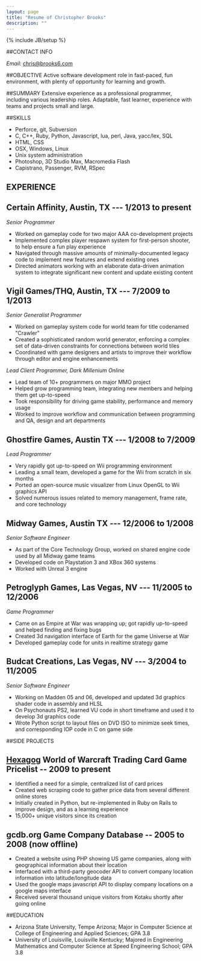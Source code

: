 ```yaml
---
layout: page
title: "Resume of Christopher Brooks"
description: ""
---
```

{% include JB/setup %}

##CONTACT INFO

_Email:_ chris@brooks6.com

##OBJECTIVE
Active software development role in fast-paced, fun environment, with plenty of opportunity for learning and growth.

##SUMMARY
Extensive experience as a professional programmer, including various leadership roles. Adaptable, fast learner, experience with teams and projects small and large.

##SKILLS

+ Perforce, git, Subversion
+ C, C++, Ruby, Python, Javascript, lua, perl, Java, yacc/lex, SQL
+ HTML, CSS
+ OSX, Windows, Linux
+ Unix system administration
+ Photoshop, 3D Studio Max, Macromedia Flash
+ Capistrano, Passenger, RVM, RSpec

## EXPERIENCE

## Certain Affinity, Austin, TX --- 1/2013 to present

*Senior Programmer*
+ Worked on gameplay code for two major AAA co-development projects
+ Implemented complex player respawn system for first-person shooter,
  to help ensure a fun play experience
+ Navigated through massive amounts of minimally-documented legacy code to 
  implement new features and extend existing ones
+ Directed animators working with an elaborate data-driven animation 
  system to integrate significant new content and update existing content

## Vigil Games/THQ, Austin, TX --- 7/2009 to 1/2013

*Senior Generalist Programmer*
+ Worked on gameplay system code for world team for title codenamed "Crawler"
+ Created a sophisticated random world generator, enforcing a complex set of data-driven
  constraints for connections between world tiles
+ Coordinated with game designers and artists to improve their workflow
  through editor and engine enhancements

*Lead Client Programmer, Dark Millenium Online*
+ Lead team of 10+ programmers on major MMO project
+ Helped grow programming team, integrating new members and helping them get up-to-speed
+ Took responsibility for driving game stability, performance and memory usage
+ Worked to improve workflow and communication between programming and QA, design and art departments


## Ghostfire Games, Austin TX --- 1/2008 to 7/2009	

*Lead Programmer*
+ Very rapidly got up-to-speed on Wii programming environment
+ Leading a small team, developed a game for the Wii from scratch in six months
+ Ported an open-source music visualizer from Linux OpenGL to Wii graphics API
+ Solved numerous issues related to memory management, frame rate, and core technology


## Midway Games, Austin TX --- 12/2006 to 1/2008

*Senior Software Engineer*
+ As part of the Core Technology Group, worked on shared engine code used by all Midway game teams
+ Developed code on Playstation 3 and XBox 360 systems
+ Worked with Unreal 3 engine


## Petroglyph Games, Las Vegas, NV --- 11/2005 to 12/2006

*Game Programmer*
+ Came on as Empire at War was wrapping up; got rapidly up-to-speed and helped finding and fixing bugs
+ Created 3d navigation interface of Earth for the game Universe at War
+ Developed gameplay code for units in realtime strategy game



## Budcat Creations, Las Vegas, NV --- 3/2004 to 11/2005

*Senior Software Engineer*
+ Working on Madden 05 and 06, developed and updated 3d graphics shader code in assembly and HLSL
+ On Psychonauts PS2, learned VU code in short timeframe and used it to develop 3d graphics code
+ Wrote Python script to layout files on DVD ISO to minimize seek times, and corresponding IOP code in C on game side


##SIDE PROJECTS

## [Hexagog](http://hexagog.com) World of Warcraft Trading Card Game Pricelist -- 2009 to present

+ Identified a need for a simple, centralized list of card prices
+ Created web scraping code to gather price data from several different online stores
+ Initially created in Python, but re-implemented in Ruby on Rails to improve design, and as a learning experience
+ 15,000+ unique visitors since its creation

## gcdb.org Game Company Database -- 2005 to 2008 (now offline)

+ Created a website using PHP showing US game companies, along with geographical information about their location
+ Interfaced with a third-party geocoder API to convert company location information into latitude/longitude data
+ Used the google maps javascript API to display company locations on a google maps interface
+ Received several thousand unique visitors from Kotaku shortly after going online

##EDUCATION

+ Arizona State University, Tempe Arizona; Major in Computer Science at College of Engineering and Applied Sciences; GPA 3.8
+ University of Louisville, Louisville Kentucky; Majored in Engineering Mathematics and Computer Science at Speed Engineering School; GPA 3.8
